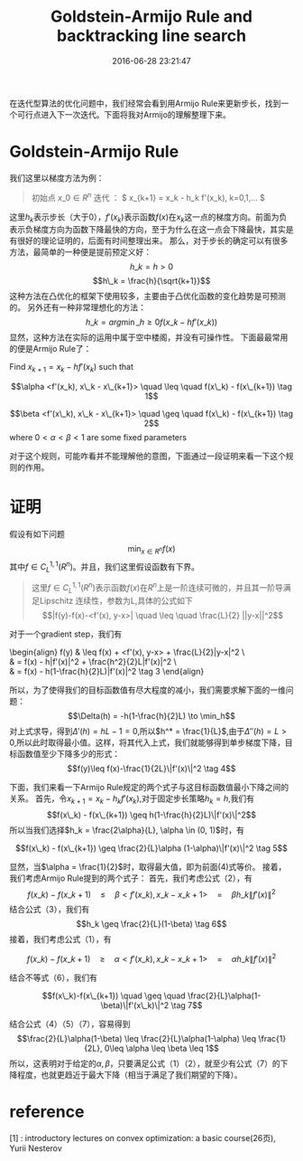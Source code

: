 ﻿---
title: Goldstein-Armijo Rule and backtracking line search
date: 2016-06-28 23:21:47
categories: Optimization
tag: Optimization
description: Goldstein-Armijo规则以及回溯线性搜索
---

在迭代型算法的优化问题中，我们经常会看到用Armijo Rule来更新步长，找到一个可行点进入下一次迭代。下面将我对Armijo的理解整理下来。

# Goldstein-Armijo Rule
我们这里以梯度方法为例：
> 初始点 $x\_0 \in R^n$
迭代 ： $ x\_{k+1} = x\_k - h\_k f'(x\_k), k=0,1,... $

这里$h_k$表示步长（大于0），$f'(x_k)$表示函数$f(x)$在$x_k$这一点的梯度方向。前面为负表示负梯度方向为函数下降最快的方向，至于为什么在这一点会下降最快，其实是有很好的理论证明的，后面有时间整理出来。
那么，对于步长的确定可以有很多方法，最简单的一种便是提前预定义好：
$$h\_k = h > 0$$
$$h\_k = \frac{h}{\sqrt{k+1}}$$
这种方法在凸优化的框架下使用较多，主要由于凸优化函数的变化趋势是可预测的。
另外还有一种非常理想化的方法：
$$h\_k = arg \min\_{h\geq0}f(x\_k - h f'(x\_k))$$
显然，这种方法在实际的运用中属于空中楼阁，并没有可操作性。
下面最最常用的便是Armijo Rule了：
> 
Find $x_{k+1} = x_k - h f'(x_k)$ such that
> 
$$\alpha <f'(x_k), x\_k - x\_{k+1}> \quad \leq \quad f(x\_k) - f(x\_{k+1}) \tag 1$$
> 
$$\beta <f'(x\_k), x\_k - x\_{k+1}> \quad \geq \quad f(x\_k) - f(x\_{k+1}) \tag 2$$
where $0 < \alpha < \beta < 1$ are some fixed parameters

对于这个规则，可能咋看并不能理解他的意图，下面通过一段证明来看一下这个规则的作用。

# 证明
假设有如下问题
$$\min_{x\in R^n} f(x)$$
其中$f\in C^{1,1}_L(R^n)$。并且，我们这里假设函数有下界。
> 这里$f\in C^{1,1}_L(R^n)$表示函数$f(x)$在$R^n$上是一阶连续可微的，并且其一阶导满足Lipschitz 连续性，参数为L,具体的公式如下
$$|f(y)-f(x)-<f'(x), y-x>| \quad \leq \quad \frac{L}{2} ||y-x||^2$$

对于一个gradient step，我们有

\begin{align}
f(y) & \leq  f(x) + <f'(x), y-x> + \frac{L}{2}\|y-x\|^2 \\\
& = f(x) - h\|f'(x)\|^2 + \frac{h^2}{2}L\|f'(x)\|^2 \\\
& = f(x) - h(1-\frac{h}{2}L)\|f'(x)\|^2 \tag 3
\end{align}

所以，为了使得我们的目标函数值有尽大程度的减小，我们需要求解下面的一维问题：
$$\Delta(h) = -h(1-\frac{h}{2}L) \to \min_h$$
对上式求导，得到$\Delta'(h)=hL-1=0$,所以$h^* = \frac{1}{L}$,由于$\Delta''(h)=L \gt 0$,所以此时取得最小值。这样，将其代入上式，我们就能够得到单步梯度下降，目标函数值至少下降多少的形式：
$$f(y)\leq f(x)-\frac{1}{2L}\|f'(x)\|^2 \tag 4$$

下面，我们来看一下Armijo Rule规定的两个式子与这目标函数值最小下降之间的关系。
首先，令$x_{k+1} = x_k - h_k f'(x_k)$,对于固定步长策略$h_k = h$,我们有
$$f(x\_k) - f(x\_{k+1}) \geq h(1-\frac{h}{2}L)\|f'(x)\|^2$$
所以当我们选择$h_k = \frac{2\alpha}{L}, \alpha \in (0, 1)$时，有

$$f(x\_k) - f(x\_{k+1}) \geq \frac{2}{L}\alpha (1-\alpha)\|f'(x)\|^2 \tag 5$$

显然，当$\alpha = \frac{1}{2}$时，取得最大值，即为前面(4)式等价。
接着，我们考虑Armijo Rule提到的两个式子：
首先，我们考虑公式（2），有
$$f(x\_k)-f(x\_{k+1}) \quad \leq \quad \beta <f'(x\_k), x\_k-x\_{k+1}>\quad = \quad\beta h\_k \|f'(x)\|^2$$
结合公式（3），我们有
$$h_k \geq \frac{2}{L}(1-\beta) \tag 6$$
接着，我们考虑公式（1），有

$$f(x\_k)-f(x\_{k+1}) \quad \geq \quad \alpha <f'(x\_k), x\_k-x\_{k+1}>\quad = \quad\alpha h\_k \|f'(x)\|^2$$

结合不等式（6），我们有

$$f(x\_k)-f(x\_{k+1}) \quad \geq \quad \frac{2}{L}\alpha(1-\beta)\|f'(x\_k)\|^2 \tag 7$$

结合公式（4）（5）（7），容易得到
$$\frac{2}{L}\alpha(1-\beta) \leq \frac{2}{L}\alpha(1-\alpha) \leq \frac{1}{2L}, 0\leq \alpha \leq \beta \leq 1$$
所以，这表明对于给定的$\alpha,\beta$，只要满足公式（1）（2），就至少有公式（7）的下降程度，也就更趋近于最大下降（相当于满足了我们期望的下降）。

# reference
[1] : introductory lectures on convex optimization: a basic course(26页), Yurii Nesterov








